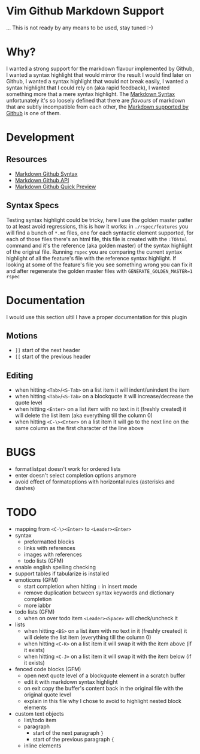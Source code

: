 # Vim Github Markdown Support
... This is not ready by any means to be used, stay tuned :-)


# Why?
I wanted a strong support for the markdown flavour implemented by Github, I wanted a syntax highlight that would mirror the result I would find later on Github, I wanted a syntax highlight that would not break easily, I wanted a syntax highlight that I could rely on (aka rapid feedback), I wanted something more that a mere syntax highlight. The [Markdown Syntax](http://daringfireball.net/projects/markdown/syntax) unfortunately it's so loosely defined that there are *flavours* of markdown that are subtly incompatible from each other, the [Markdown supported by Github](https://help.github.com/articles/github-flavored-markdown) is one of them.


# Development
## Resources
* [Markdown Github Syntax](https://help.github.com/articles/github-flavored-markdown)
* [Markdown Github API](http://developer.github.com/v3/markdown)
* [Markdown Github Quick Preview](http://github-markdown-preview.heroku.com/)

## Syntax Specs
Testing syntax highlight could be tricky, here I use the golden master patter to at least avoid regressions, this is how it works: in `./rspec/features` you will find a bunch of `*.md` files, one for each syntactic element supported, for each of those files there's an html file, this file is created with the `:TOhtml` command and it's the reference (aka golden master) of the syntax highlight of the original file. Running `rspec` you are comparing the current syntax highlight of all the feature's file with the reference syntax highlight. If looking at some of the feature's file you see something wrong you can fix it and after regenerate the golden master files with `GENERATE_GOLDEN_MASTER=1 rspec`

# Documentation
I would use this section ultil I have a proper documentation for this plugin

## Motions
* `]]` start of the next header
* `[[` start of the previous header

## Editing
* when hitting `<Tab>`/`<S-Tab>` on a list item it will indent/unindent the item
* when hitting `<Tab>`/`<S-Tab>` on a blockquote it will increase/decrease the quote level
* when hitting `<Enter>` on a list item with no text in it (freshly created) it will delete the list item (aka everything till the column 0)
* when hitting `<C-\><Enter>` on a list item it will go to the next line on the same column as the first character of the line above

# BUGS
* formatlistpat doesn't work for ordered lists
* enter doesn't select completion options anymore
* avoid effect of formatoptions with horizontal rules (asterisks and dashes)

# TODO
* mapping from `<C-\><Enter>` to `<Leader><Enter>`
* syntax
  * preformatted blocks
  * links with references
  * images with references
  * todo lists (GFM)
* enable english spelling checking
* support tables if tabularize is installed
* emoticons (GFM)
  * start completion when hitting `:` in insert mode
  * remove duplication between syntax keywords and dictionary completion
  * more iabbr
* todo lists (GFM)
  * when on over todo item `<Leader><Space>` will check/uncheck it
* lists
  * when hitting `<BS>` on a list item with no text in it (freshly created) it will delete the list item (everything till the column 0)
  * when hitting `<C-K>` on a list item it will swap it with the item above (if it exists)
  * when hitting `<C-J>` on a list item it will swap it with the item below (if it exists)
* fenced code blocks (GFM)
  * open next quote level of a blockquote element in a scratch buffer
  * edit it with markdown syntax highlight
  * on exit copy the buffer's content back in the original file with the original quote level
  * explain in this file why I chose to avoid to highlight nested block elements
* custom text objects
  * list/todo item
  * paragraph
    * start of the next paragraph `}`
    * start of the previous paragraph `{`
  * inline elements
